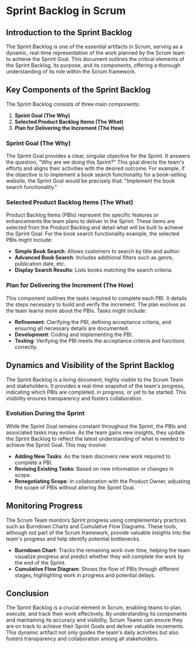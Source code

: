 # Sprint Backlog in Scrum

## Introduction to the Sprint Backlog

The Sprint Backlog is one of the essential artifacts in Scrum, serving as a dynamic, real-time representation of the work planned by the Scrum team to achieve the Sprint Goal. This document outlines the critical elements of the Sprint Backlog, its purpose, and its components, offering a thorough understanding of its role within the Scrum framework.

## Key Components of the Sprint Backlog

The Sprint Backlog consists of three main components:

1. **Sprint Goal (The Why)**
2. **Selected Product Backlog Items (The What)**
3. **Plan for Delivering the Increment (The How)**

### Sprint Goal (The Why)

The Sprint Goal provides a clear, singular objective for the Sprint. It answers the question, "Why are we doing this Sprint?" This goal directs the team's efforts and aligns their activities with the desired outcome. For example, if the objective is to implement a book search functionality for a book-selling website, the Sprint Goal would be precisely that: "Implement the book search functionality."

### Selected Product Backlog Items (The What)

Product Backlog Items (PBIs) represent the specific features or enhancements the team plans to deliver in the Sprint. These items are selected from the Product Backlog and detail what will be built to achieve the Sprint Goal. For the book search functionality example, the selected PBIs might include:

- **Simple Book Search**: Allows customers to search by title and author.
- **Advanced Book Search**: Includes additional filters such as genre, publication date, etc.
- **Display Search Results**: Lists books matching the search criteria.

### Plan for Delivering the Increment (The How)

This component outlines the tasks required to complete each PBI. It details the steps necessary to build and verify the increment. The plan evolves as the team learns more about the PBIs. Tasks might include:

- **Refinement**: Clarifying the PBI, defining acceptance criteria, and ensuring all necessary details are documented.
- **Development**: Coding and implementing the PBI.
- **Testing**: Verifying the PBI meets the acceptance criteria and functions correctly.

## Dynamics and Visibility of the Sprint Backlog

The Sprint Backlog is a living document, highly visible to the Scrum Team and stakeholders. It provides a real-time snapshot of the team's progress, indicating which PBIs are completed, in progress, or yet to be started. This visibility ensures transparency and fosters collaboration.

### Evolution During the Sprint

While the Sprint Goal remains constant throughout the Sprint, the PBIs and associated tasks may evolve. As the team gains new insights, they update the Sprint Backlog to reflect the latest understanding of what is needed to achieve the Sprint Goal. This may involve:

- **Adding New Tasks**: As the team discovers new work required to complete a PBI.
- **Revising Existing Tasks**: Based on new information or changes in scope.
- **Renegotiating Scope**: In collaboration with the Product Owner, adjusting the scope of PBIs without altering the Sprint Goal.

## Monitoring Progress

The Scrum Team monitors Sprint progress using complementary practices such as Burndown Charts and Cumulative Flow Diagrams. These tools, although not part of the Scrum framework, provide valuable insights into the team's progress and help identify potential bottlenecks.

- **Burndown Chart**: Tracks the remaining work over time, helping the team visualize progress and predict whether they will complete the work by the end of the Sprint.
- **Cumulative Flow Diagram**: Shows the flow of PBIs through different stages, highlighting work in progress and potential delays.

## Conclusion

The Sprint Backlog is a crucial element in Scrum, enabling teams to plan, execute, and track their work effectively. By understanding its components and maintaining its accuracy and visibility, Scrum Teams can ensure they are on track to achieve their Sprint Goals and deliver valuable increments. This dynamic artifact not only guides the team's daily activities but also fosters transparency and collaboration among all stakeholders.